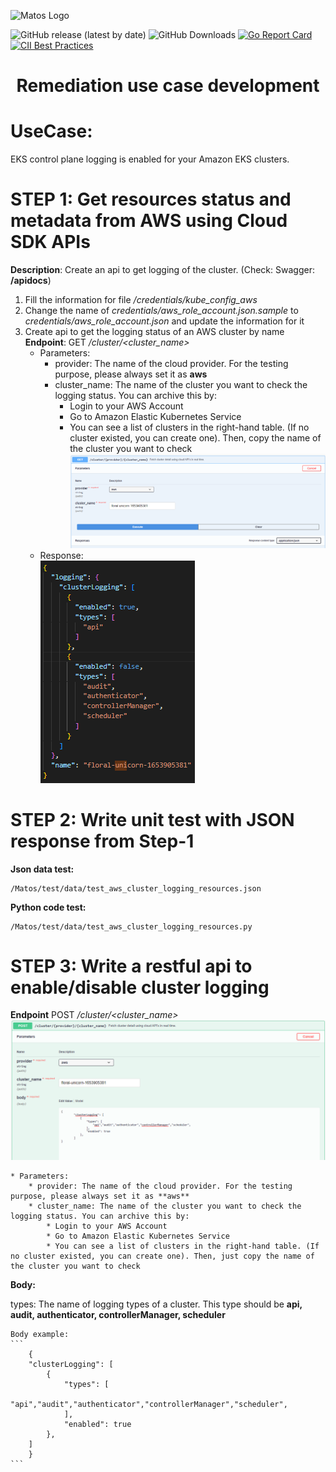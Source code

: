 ![Matos Logo](./images/matos-logo.png)

![GitHub release (latest by date)](https://img.shields.io/github/v/release/matos/matos)
![GitHub Downloads](https://img.shields.io/github/downloads/matos/matos/total?logo=github&logoColor=white)
[![Go Report Card](https://goreportcard.com/badge/github.com/matos/matos)](https://goreportcard.com/report/github.com/matos/matos)
[![CII Best Practices](https://bestpractices.coreinfrastructure.org/projects/3588/badge)](https://bestpractices.coreinfrastructure.org/projects/3588)

<h1 style="text-align:center">Remediation use case development</h1>

# UseCase: 
EKS control plane logging is enabled for your Amazon EKS clusters.

# STEP 1: Get resources status and metadata from AWS using Cloud SDK APIs
**Description**: Create an api to get logging of the cluster. (Check: Swagger: **/apidocs**)

1. Fill the information for file <i>/credentials/kube_config_aws</i>
2. Change the name of <i>credentials/aws_role_account.json.sample</i> to <i>credentials/aws_role_account.json</i> and update the information for it
3. Create api to get the logging status of an AWS cluster by name
   **Endpoint**: GET <i>/cluster<provider>/<cluster_name></i>
    * Parameters:
        * provider: The name of the cloud provider. For the testing purpose, please always set it as **aws**
        * cluster_name: The name of the cluster you want to check the logging status. You can archive this by:
            * Login to your AWS Account
            * Go to Amazon Elastic Kubernetes Service
            * You can see a list of clusters in the right-hand table. (If no cluster existed, you can create one). Then, copy the name of the cluster you want to check
![Get detail cluster](./images/Screenshot%20from%202022-06-0.png)
     * Response: <br>
![Response cluster logging](./images/2.png)

# STEP 2: Write unit test with JSON response from Step-1
**Json data test:**
    
    /Matos/test/data/test_aws_cluster_logging_resources.json
**Python code test:**
    
    /Matos/test/data/test_aws_cluster_logging_resources.py

# STEP 3: Write a restful api to enable/disable cluster logging
**Endpoint** POST */cluster<provider>/<cluster_name>*
![Change status logging](./images/3.png)

    * Parameters:
        * provider: The name of the cloud provider. For the testing purpose, please always set it as **aws**
        * cluster_name: The name of the cluster you want to check the logging status. You can archive this by:
            * Login to your AWS Account
            * Go to Amazon Elastic Kubernetes Service
            * You can see a list of clusters in the right-hand table. (If no cluster existed, you can create one). Then, just copy the name of the cluster you want to check

**Body:**

types: The name of logging types of a cluster. This type should be  **api, audit, authenticator, controllerManager, scheduler**

    Body example:
    ```
        {
        "clusterLogging": [
            {
                "types": [
                    "api","audit","authenticator","controllerManager","scheduler",
                ],
                "enabled": true
            },
        ]
        }
    ```
